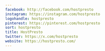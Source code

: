 ```yaml
---
facebook: http://facebook.com/hostpresto
instagram: https://instagram.com/hostpresto
logohandle: hostpresto
pinterest: https://pinterest.com/hostpresto
sort: hostpresto
title: HostPresto
twitter: https://x.com/hostpresto
website: https://hostpresto.com/
---
```

